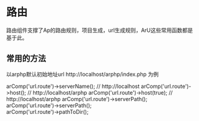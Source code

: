 # 路由

路由组件支撑了Ap的路由规则，项目生成，url生成规则，ArU这些常用函数都是基于此。


## 常用的方法
以arphp默认初始地址url http://localhost/arphp/index.php 为例

arComp('url.route')->serverName();  // http://localhost
arComp('url.route')->host();        // http://localhost/arphp
arComp('url.route')->host(true);    // http://localhost/arphp
arComp('url.route')->serverPath();  
arComp('url.route')->serverPath();  
arComp('url.route')->pathToDir();